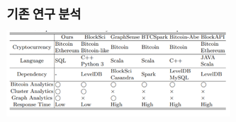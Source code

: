 # 기존 연구 분석

![&#xAE30;&#xC874; &#xBE44;&#xD2B8;&#xCF54;&#xC778; &#xBD84;&#xC11D; &#xC2DC;&#xC2A4;&#xD15C;&#xACFC; &#xC6B0;&#xB9AC;&#xC758; &#xBE44;&#xD2B8;&#xCF54;&#xC778; &#xBD84;&#xC11D;&#xC2DC;&#xC2A4;&#xD15C; &#xBE44;&#xAD50;](../.gitbook/assets/image%20%281%29.png)

